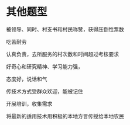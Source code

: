 # 其他题型

被领导、同时、村支书和村民称赞，获得压倒性票数

吃苦耐劳

认真负责，去所服务的村次数和时间超过考核要求

好奇心和研究精神、学习能力强，

态度好，说话和气

传技术方式受群众欢迎，能被记住

开展培训，收集需求

将最新的适用技术用积极的本地方言传授给本地农民



